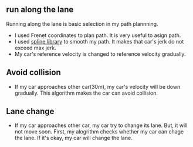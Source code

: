 ## run along the lane
Running along the lane is basic selection in my path plannning.
* I used Frenet coordinates to plan path. It is very useful to asign path.
* I used [spline library](https://kluge.in-chemnitz.de/opensource/spline/) to smooth my path. It makes that car's jerk do not exceed max jerk.
* My car's reference velocity is changed to reference velocity gradually. 

## Avoid collision
* If my car approaches other car(30m), my car's velocity will be down gradually. This algorithm makes the car can avoid collision.

## Lane change
* If my car approaches other car, my car try to change its lane. But, it will not move soon. First, my alogrithm checks whether 
my car can chage the lane. If it's okay, my car will change the lane.
